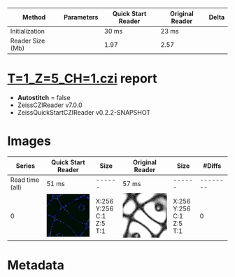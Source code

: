 |  Method            | Parameters       | Quick Start Reader | Original Reader | Delta  |
| -------------------|------------------|--------------------|-----------------|------- |
| Initialization     |                  |30 ms|23 ms|        |
| Reader Size (Mb)     |                  |1.97|2.57|        |
# [T=1_Z=5_CH=1.czi](https://zenodo.org/record/7015307/files/T%3D1_Z%3D5_CH%3D1.czi) report
 - **Autostitch** = false
 - ZeissCZIReader v7.0.0
 - ZeissQuickStartCZIReader v0.2.2-SNAPSHOT

# Images 

| Series            | Quick Start Reader | Size | Original Reader | Size | #Diffs |
|-------------------|--------------------|------|-----------------|------|--------|
| Read time (all)   |51 ms|------|57 ms|------|--------|
|0|![T=1_Z=5_CH=1.quick_true.flat_true.stitch_false.series_0.jpg](T=1_Z=5_CH=1/T=1_Z=5_CH=1.quick_true.flat_true.stitch_false.series_0.jpg)|X:256<br>Y:256<br>C:1<br>Z:5<br>T:1|![T=1_Z=5_CH=1.quick_false.flat_true.stitch_false.series_0.jpg](T=1_Z=5_CH=1/T=1_Z=5_CH=1.quick_false.flat_true.stitch_false.series_0.jpg)|X:256<br>Y:256<br>C:1<br>Z:5<br>T:1|0|

# Metadata

